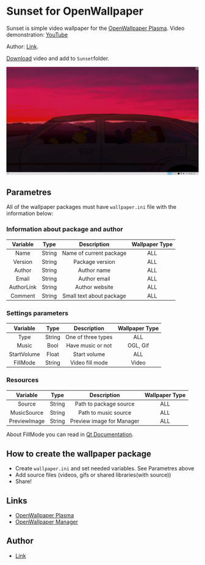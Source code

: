 # Sunset for OpenWallpaper

Sunset is simple video wallpaper for the [OpenWallpaper Plasma][wallpaper_plasma].
Video demonstration: [YouTube][youtube_sunset]

Author: [Link][author].

[Download][video_link] video and add to `Sunset`folder.

![preview][preview_img]

## Parametres

All of the wallpaper packages must have `wallpaper.ini` file with the information below:

### Information about package and author
|  Variable    | Type           | Description               | Wallpaper Type  |
|    :---:     |     :---:      |     :---:                 |     :---:       |
| Name         | String         | Name of current package   | ALL             |
| Version      | String         | Package version           | ALL             |
| Author       | String         | Author name               | ALL             |
| Email        | String         | Author email              | ALL             |
| AuthorLink   | String         | Author website            | ALL             |
| Comment      | String         | Small text about package  | ALL             |

### Settings parameters
|  Variable    | Type           | Description               | Wallpaper Type  |
|    :---:     |     :---:      |     :---:                 |     :---:       |
| Type         | String         | One of three types        | ALL             |
| Music        | Bool           | Have music or not         | OGL, Gif        |
| StartVolume  | Float          | Start volume              | ALL             |
| FillMode     | String         | Video fill mode           | Video           |

### Resources

|  Variable    | Type           | Description               | Wallpaper Type  |
|    :---:     |     :---:      |     :---:                 |     :---:       |
| Source       | String         | Path to package source    | ALL             |
| MusicSource  | String         | Path to music source      | ALL             |
| PreviewImage | String         | Preview image for Manager | ALL             |


About FillMode you can read in [Qt Documentation][qt_fillmode_doc].

## How to create the wallpaper package

* Create `wallpaper.ini` and set needed variables. See Parametres above
* Add source files (videos, gifs or shared libraries(with source))
* Share!

## Links

* [OpenWallpaper Plasma][wallpaper_plasma]
* [OpenWallpaper Manager][wallpaper_manager]

## Author

* [Link][author]


[//]: # (LINKS)
[qt_doc]: https://doc.qt.io/qt-5/reference-overview.html
[qt_fillmode_doc]: https://doc.qt.io/qt-5/qml-qtmultimedia-video.html#fillMode-prop
[youtube_sunset]: https://youtu.be/kRmzwNjYGOI
[author]: http://www.simpsonsworld.com/region-simpsons

[preview_img]: docs/preview_gh.png
[video_link]: https://drive.google.com/open?id=1uAIacXSSIcZG3umQgVYmFmqWRPOcbM8-

[wallpaper_manager]: https://github.com/Samsuper12/OpenWallpaper-Manager
[wallpaper_plasma]: https://github.com/Samsuper12/OpenWallpaper-Plasma
